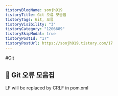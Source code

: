 ```yaml
---
tistoryBlogName: sonjh919
tistoryTitle: Git 오류 모음집
tistoryTags: Git, 오류
tistoryVisibility: "3"
tistoryCategory: "1206689"
tistorySkipModal: true
tistoryPostId: "17"
tistoryPostUrl: https://sonjh919.tistory.com/17
---
```

#Git 
## 🌈 Git 오류 모음집
LF will be replaced by CRLF in pom.xml